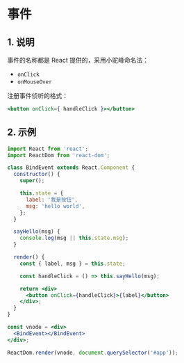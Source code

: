# 事件

## 1. 说明

事件的名称都是 React 提供的，采用小驼峰命名法：

* `onClick`
* `onMouseOver`

注册事件侦听的格式：

```jsx
<button onClick={ handleClick }></button>
```

## 2. 示例

```jsx
import React from 'react';
import ReactDom from 'react-dom';

class BindEvent extends React.Component {
  constructor() {
    super();

    this.state = {
      label: '我是按钮',
      msg: 'hello world',
    };
  }

  sayHello(msg) {
    console.log(msg || this.state.msg);
  }

  render() {
    const { label, msg } = this.state;

    const handleClick = () => this.sayHello(msg);

    return <div>
      <button onClick={handleClick}>{label}</button>
    </div>;
  }
}

const vnode = <div>
  <BindEvent></BindEvent>
</div>;

ReactDom.render(vnode, document.querySelector('#app'));
```